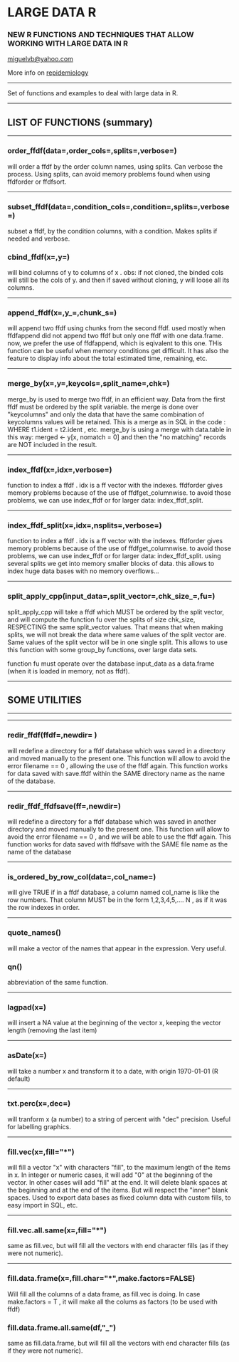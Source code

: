 LARGE DATA R 
============
### NEW R FUNCTIONS AND TECHNIQUES THAT ALLOW WORKING WITH LARGE DATA IN R ###
miguelvb@yahoo.com

More info on 
[repidemiology](url:https://repidemiology.wordpress.com/)

----

Set of functions and examples to deal with large data in R. 

----

## LIST OF FUNCTIONS (summary)

----

### order_ffdf(data=,order_cols=,splits=,verbose=)

 will order a ffdf by the order column names, using splits. Can verbose the process.
 Using splits, can avoid memory problems found when using ffdforder or ffdfsort.

----

### subset_ffdf(data=,condition_cols=,condition=,splits=,verbose=)

 subset a ffdf, by the condition columns, with a condition. Makes splits if needed and verbose.

### cbind_ffdf(x=,y=)

 will bind columns of y to columns of x .
 obs: if not cloned, the binded cols will still be the cols of y.
 and then if saved without cloning, y will loose all its columns.

----------------

### append_ffdf(x=,y_=,chunk_s=)

 will append two ffdf using chunks from the second ffdf.
 used mostly when ffdfappend did not append two ffdf but only one ffdf with one data.frame.
 now, we prefer the use of ffdfappend, which is eqivalent to this one.
 THis function can be useful when memory conditions get difficult.
 It has also the feature to display info about the total estimated time, remaining, etc.

----------------

###  merge_by(x=,y=,keycols=,split_name=,chk=)

 merge_by is used to merge two ffdf, in an efficient way. Data from the first ffdf must be ordered by the split variable.
 the merge is done over "keycolumns" and only the data that have the same combination of keycolumns values will be retained.
 This is a merge as in SQL in the code : WHERE t1.ident = t2.ident , etc.
 merge_by is using a merge with data.table in this way:
 merged <- y[x, nomatch = 0]
 and then the "no matching" records are NOT included in the result.

----------------

### index_ffdf(x=,idx=,verbose=)

 function to index a ffdf .
 idx is a ff vector with the indexes.
 ffdforder gives memory problems because of the use of ffdfget_columnwise.
 to avoid those problems, we can use index_ffdf or for larger data: index_ffdf_split.

----------------

### index_ffdf_split(x=,idx=,nsplits=,verbose=)

 function to index a ffdf .
 idx is a ff vector with the indexes.
 ffdforder gives memory problems because of the use of ffdfget_columnwise.
 to avoid those problems, we can use index_ffdf or for larger data: index_ffdf_split.
 using several splits we get into memory smaller blocks of data.
 this allows to index huge data bases with no memory overflows...

----------------


### split_apply_cpp(input_data=,split_vector=,chk_size_=,fu=)

 split_apply_cpp will take a ffdf which MUST be ordered by the split vector, and will compute the function fu over the splits of size chk_size, RESPECTING the same split_vector
 values. That means that when making splits, we will not break the data where same values of the split vector are. Same values of the split vector will be in one single split.
 This allows to use this function with some group_by functions, over large data sets.

 function fu must operate over the database input_data as a data.frame (when it is loaded in memory, not as ffdf).

----------------
## SOME UTILITIES 
----------------

----------------

### redir_ffdf(ffdf=,newdir= )

 will redefine a directory for a ffdf database which was saved in a directory and moved manually to the present one.
 This function will allow to avoid the error filename == 0 , allowing the use of the ffdf again.
 This function works for data saved with save.ffdf within the SAME directory name as the name of the database.

----------------

### redir_ffdf_ffdfsave(ff=,newdir=)

 will redefine a directory for a ffdf database which was saved in another directory and moved manually to the present one.
 This function will allow to avoid the error filename == 0 , and we will be able to use the ffdf again.
 This function works for data saved with ffdfsave with the SAME file name as the name of the database

----------------

### is_ordered_by_row_col(data=,col_name=)

 will give TRUE if in a ffdf database, a column named col_name is like the row numbers.
 That column MUST be in the form 1,2,3,4,5,.... N , as if it was the row indexes in order.

----------------

### quote_names()
                  
 will make a vector of the names that appear in the expression. Very useful.

### qn()

 abbreviation of the same function.

----------------

### lagpad(x=)

 will insert a NA value at the beginning of the vector x, keeping the vector length (removing the last item)

----------------

### asDate(x=)

 will take a number x and transform it to a date, with origin 1970-01-01 (R default)

----------------

### txt.perc(x=,dec=)

 will tranform x (a number) to a string of percent with "dec" precision.
 Useful for labelling graphics.

----------------

### fill.vec(x=,fill="*")

 will fill a vector "x" with characters "fill", to the maximum length of the items in x.
 In integer or numeric cases, it will add "0" at the beginning of the vector.
 In other cases will add "fill" at the end.
 It will delete blank spaces at the beginning and at the end of the items. But will respect the "inner" blank spaces.
 Used to export data bases as fixed column data with custom fills, to easy import in SQL, etc.

----------------

###  fill.vec.all.same(x=,fill="*")

 same as fill.vec, but will fill all the vectors with end character fills (as if they were not numeric).

----------------

### fill.data.frame(x=,fill.char="*",make.factors=FALSE)

 Will fill all the columns of a data frame, as fill.vec is doing.
 In case make.factors = T , it will make all the colums as factors (to be used with ffdf)

### fill.data.frame.all.same(df,"_")

 same as fill.data.frame, but will fill all the vectors with end character fills (as if they were not numeric). 
